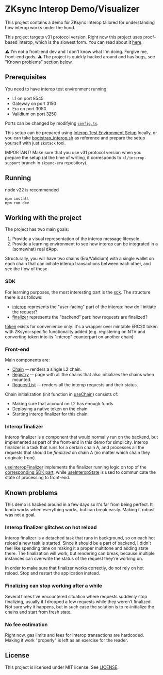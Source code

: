 # ZKsync Interop Demo/Visualizer

This project contains a demo for ZKsync Interop tailored for understanding
how interop works under the hood.

This project targets v31 protocol version.
Right now this project uses proof-based interop, which is the slowest form. You can read about it
[here](https://matter-labs.github.io/zksync-era/core/latest/specs/contracts/interop/forms_of_finality.html).

⚠️ I'm not a front-end dev and I don't know what I'm doing. Forgive me, front-end gods.
⚠️ The project is quickly hacked around and has bugs, see "Known problems" section below.

## Prerequisites

You need to have interop test environment running:
- L1 on port 8545
- Gateway on port 3150
- Era on port 3050
- Validium on port 3250

Ports can be changed by modifying [`config.ts`](./src/config.ts).

This setup can be prepared using [Interop Test Environment Setup](https://github.com/dutterbutter/wip-interop/) locally,
or you can take [bootstrap_interop.sh](https://github.com/dutterbutter/wip-interop/blob/main/scripts/bootstrap_interop.sh)
as reference and prepare the setup yourself with just `zkstack` tool.

IMPORTANT! Make sure that you use v31 protocol version when you prepare the setup (at the time of writing, it corresponds
to `kl/interop-support` branch in `zksync-era` repository).

## Running

node v22 is recommended

```
npm install
npm run dev
```

## Working with the project

The project has two main goals:

1. Provide a visual representation of the interop message lifecycle.
2. Provide a learning environment to see how interop can be integrated in a (somewhat) real dApp.

Structurally, you will have two chains (Era/Validium) with a single wallet on each chain that can initiate
interop transactions between each other, and see the flow of these 

### SDK

For learning purposes, the most interesting part is the [sdk](./src/sdk/).
The structure there is as follows:
- [interop](./src/sdk/interop) represents the "user-facing" part of the interop: how do I initiate the request?
- [finalizer](./src/sdk/finalizer/) represents the "backend" part: how requests are finalized?

[token](./src/sdk/token) exists for convenience only: it's a wrapper over mintable ERC20 token with ZKsync-specific
functionality added (e.g. registering on NTV and converting token into its "interop" counterpart on another chain).

### Front-end

Main components are:
- [Chain](./src/components/chain/Chain.vue) -- renders a single L2 chain.
- [Registry](./src/components/chain/Registry.vue) -- page with all the chains that also initializes the chains when mounted.
- [RequestList](./src/components/RequestList.vue) -- renders all the interop requests and their status.

Chain initialization (init function in [useChain](./src/composables/useChain.ts)) consists of:

- Making sure that account on L2 has enough funds
- Deploying a native token on the chain
- Starting interop finalizer for this chain

### Interop finalizer

Interop finalizer is a component that would normally run on the backend, but implemented as part of the front-end
in this demo for simplicity. Interop finalizer is a task that runs for a certain chain A, and processes
all the requests that should be _finalized_ on chain A (no matter which chain they originate from).

[useInteropFinalizer](./src/composables/useInteropFinalizer.ts) implements the finalizer running logic on top
of the [corresponding SDK part](./src/sdk/finalizer/finalizer.ts), while [useInteropState](./src/composables/useInteropState.ts)
is used to communicate the state of processing to front-end.

## Known problems

This demo is hacked around in a few days so it's far from being perfect.
It kinda works when everything works, but can break easily.
Making it robust was not a goal.

### Interop finalizer glitches on hot reload

Interop finalizer is a detached task that runs in background, so on each hot reload
a new task is started. Since it should be a part of backend, I didn't feel like spending time
on making it a proper multitone and adding state there. The finalization will work, but rendering can
break, because multiple instances can overwrite the status of the request they're working on.

In order to make sure that finalizer works correctly, do not rely on hot reload. Stop and restart the
application instead.

### Finalizing can stop working after a while

Several times I've encountered situation where requests suddenly stop finalizing, usually if I dropped
a few requests while they weren't finalized. Not sure why it happens, but in such case the solution
is to re-initialize the chains and start from fresh state.

### No fee estimation

Right now, gas limits and fees for interop transactions are hardcoded. Making it work "properly" is left
as an exercise for the reader.

## License

This project is licensed under MIT license. See [LICENSE](LICENSE).

